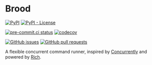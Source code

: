 # Brood

[![PyPI](https://img.shields.io/pypi/v/brood)](https://pypi.org/project/brood/)
[![PyPI - License](https://img.shields.io/pypi/l/brood)](https://pypi.org/project/brood/)

[![pre-commit.ci status](https://results.pre-commit.ci/badge/github/JoshKarpel/brood/main.svg)](https://results.pre-commit.ci/latest/github/JoshKarpel/brood/main)
[![codecov](https://codecov.io/gh/JoshKarpel/brood/branch/main/graph/badge.svg?token=2sjP4V0AfY)](https://codecov.io/gh/JoshKarpel/brood)

[![GitHub issues](https://img.shields.io/github/issues/JoshKarpel/brood)](https://github.com/JoshKarpel/brood/issues)
[![GitHub pull requests](https://img.shields.io/github/issues-pr/JoshKarpel/brood)](https://github.com/JoshKarpel/brood/pulls)

A flexible concurrent command runner,
inspired by [Concurrently](https://github.com/open-cli-tools/concurrently) and powered by [Rich](https://github.com/willmcgugan/rich).
